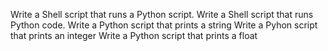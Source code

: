 Write a Shell script that runs a Python script.
Write a Shell script that runs Python code.
Write a Python script that prints a string
Write a Pyhon script that prints an integer
Write a Python script that prints a float
